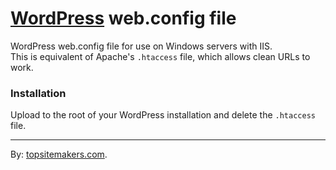 # [WordPress](http://wordpress.org) web.config file

WordPress web.config file for use on Windows servers with IIS.  
This is equivalent of Apache's `.htaccess` file, which allows clean URLs to work.

### Installation

Upload to the root of your WordPress installation and delete the `.htaccess` file.

<hr>

By: [topsitemakers.com](http://www.topsitemakers.com).
